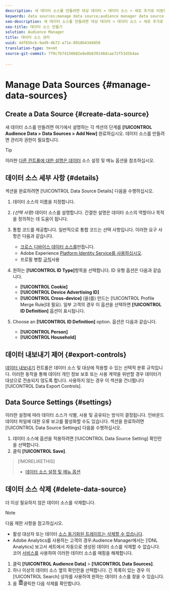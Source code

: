 ```yaml
---
description: 새 데이터 소스를 만들려면 대상 데이터 > 데이터 소스 > 새로 추가로 이동하여 여기에 설명된 각 섹션에 대한 단계를 완료합니다. 데이터 소스를 만들려면 관리자 권한이 필요합니다.
keywords: data sources;manage data source;audience manager data source
seo-description: 새 데이터 소스를 만들려면 대상 데이터 > 데이터 소스 > 새로 추가로 이동하여 여기에 설명된 각 섹션에 대한 단계를 완료합니다. 데이터 소스를 만들려면 관리자 권한이 필요합니다.
seo-title: 데이터 소스 만들기
solution: Audience Manager
title: 데이터 소스 관리
uuid: 4df65bcb-9ad9-4b72-a71e-8918b43d4850
translation-type: tm+mt
source-git-commit: 7f9c7b74150682e8e8b839148dcae72f53d3b4ae

---
```



# Manage Data Sources {#manage-data-sources}

## Create a Data Source {#create-data-source}

새 데이터 소스를 만들려면 여기에서 설명하는 각 섹션의 단계를 **[!UICONTROL Audience Data > Data Sources > Add New]** 완료하십시오. 데이터 소스를 만들려면 관리자 권한이 필요합니다.

<!-- create-datasource.xml -->

>[!TIP]
>
>이러한 [다른 컨트롤에 대한 설명은 데이터](../features/datasources-list-and-settings.md#settings-menu-options) 소스 설정 및 메뉴 옵션을 참조하십시오.

## 데이터 소스 세부 사항 {#details}

섹션을 완료하려면 [!UICONTROL Data Source Details] 다음을 수행하십시오.

1. 데이터 소스의 이름을 지정합니다.
1. *(선택 사항)* 데이터 소스를 설명합니다. 간결한 설명은 데이터 소스의 역할이나 목적을 정의하는 데 도움이 됩니다.
1. 통합 코드를 제공합니다. 일반적으로 통합 코드는 선택 사항입니다. 이러한 요구 사항은 다음과 같습니다.

   * [크로스 디바이스 데이터 소스를](../features/profile-merge-rules/merge-rules-start.md#create-data-source)만듭니다.
   * Adobe Experience [Platform Identity Service를 사용하십시오](https://marketing.adobe.com/resources/help/en_US/mcvid/).
   * 프로필 병합 [규칙](../features/profile-merge-rules/merge-rules-start.md)사용

1. 원하는 **[!UICONTROL ID Type]**&#x200B;항목을 선택합니다. ID 유형 옵션은 다음과 같습니다.

   * **[!UICONTROL Cookie]**
   * **[!UICONTROL Device Advertising ID]**
   * **[!UICONTROL Cross-device]** (을(를) 만드는 [!UICONTROL Profile Merge Rule]데 필요). 일부 고객의 경우 이 옵션을 선택하면 **[!UICONTROL ID Definition]** 옵션이 표시됩니다.

1. Choose an **[!UICONTROL ID Definition]** option. 옵션은 다음과 같습니다.

   * **[!UICONTROL Person]**
   * **[!UICONTROL Household]**

## 데이터 내보내기 제어 {#export-controls}

[데이터 내보내기](../features/data-export-controls.md) 컨트롤은 데이터 소스 및 대상에 적용할 수 있는 선택적 분류 규칙입니다. 이러한 동작을 통해 데이터 개인 정보 보호 또는 사용 계약을 위반할 경우 데이터가 대상으로 전송되지 않도록 합니다. 사용하지 않는 경우 이 섹션을 건너뜁니다 [!UICONTROL Data Export Controls].

## Data Source Settings {#settings}

이러한 설정에 따라 데이터 소스가 식별, 사용 및 공유되는 방식이 결정됩니다. 인바운드 데이터 파일에 대한 오류 보고를 활성화할 수도 있습니다. 섹션을 완료하려면 [!UICONTROL Data Source Settings] 다음을 수행하십시오.

1. 데이터 소스에 옵션을 적용하려면 [!UICONTROL Data Source Setting] 확인란을 선택합니다.
2. 클릭 **[!UICONTROL Save]**.

>[!MORELIKETHIS]
>
>* [데이터 소스 설정 및 메뉴 옵션](../features/datasources-list-and-settings.md#settings-menu-options)


## 데이터 소스 삭제 {#delete-data-source}

<!-- t_datasource_delete.xml -->

더 이상 필요하지 않은 데이터 소스를 삭제합니다.

>[!NOTE]
>
>다음 제한 사항을 참고하십시오.
>
>* 활성 대상자 또는 데이터 [소스 동기화된 트레이트는 삭제할 수 없습니다](../features/traits/client-activity-synced-audience-traits.md).
>* Adobe Analytics를 사용하는 고객의 경우:Audience Manager에서는 [!DNL Analytics] 보고서 세트에서 자동으로 생성된 데이터 소스를 삭제할 수 없습니다. 코어 [서비스를](https://marketing.adobe.com/resources/help/en_US/mcloud/) 사용하여 이러한 데이터 소스를 매핑을 해제합니다.


1. 클릭 **[!UICONTROL Audience Data]** > **[!UICONTROL Data Sources]**.
1. 하나 이상의 데이터 소스 옆의 확인란을 선택합니다.
긴 목록이 있는 경우 이 [!UICONTROL Search] 상자를 사용하여 원하는 데이터 소스를 찾을 수 있습니다.
1. 을 ![](assets/icon_trash.png)클릭한 다음 삭제를 확인합니다.